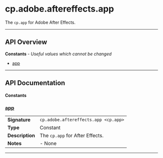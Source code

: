 # cp.adobe.aftereffects.app

The `cp.app` for Adobe After Effects.

---

## API Overview
**Constants** - _Useful values which cannot be changed_
 * [app](#app)


---

## API Documentation

#### Constants


### [app](#app)

|                                             |                                                                                     |
| --------------------------------------------|-------------------------------------------------------------------------------------|
| **Signature**                               | `cp.adobe.aftereffects.app <cp.app>`                                                                    |
| **Type**                                    | Constant                                                                     |
| **Description**                             | The `cp.app` for After Effects.                                                                     |
| **Notes**                                   | - None |

---

